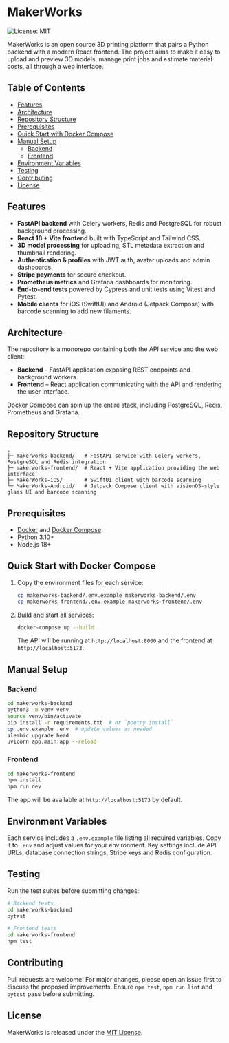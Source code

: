 # MakerWorks

![License: MIT](https://img.shields.io/badge/License-MIT-blue.svg)

MakerWorks is an open source 3D printing platform that pairs a Python backend with a modern React frontend. The project aims to make it easy to upload and preview 3D models, manage print jobs and estimate material costs, all through a web interface.

## Table of Contents
- [Features](#features)
- [Architecture](#architecture)
- [Repository Structure](#repository-structure)
- [Prerequisites](#prerequisites)
- [Quick Start with Docker Compose](#quick-start-with-docker-compose)
- [Manual Setup](#manual-setup)
  - [Backend](#backend)
  - [Frontend](#frontend)
- [Environment Variables](#environment-variables)
- [Testing](#testing)
- [Contributing](#contributing)
- [License](#license)

## Features
- **FastAPI backend** with Celery workers, Redis and PostgreSQL for robust background processing.
- **React 18 + Vite frontend** built with TypeScript and Tailwind CSS.
- **3D model processing** for uploading, STL metadata extraction and thumbnail rendering.
- **Authentication & profiles** with JWT auth, avatar uploads and admin dashboards.
- **Stripe payments** for secure checkout.
- **Prometheus metrics** and Grafana dashboards for monitoring.
- **End-to-end tests** powered by Cypress and unit tests using Vitest and Pytest.
- **Mobile clients** for iOS (SwiftUI) and Android (Jetpack Compose) with barcode scanning to add new filaments.

## Architecture
The repository is a monorepo containing both the API service and the web client:

- **Backend** – FastAPI application exposing REST endpoints and background workers.
- **Frontend** – React application communicating with the API and rendering the user interface.

Docker Compose can spin up the entire stack, including PostgreSQL, Redis, Prometheus and Grafana.

## Repository Structure
```
.
├─ makerworks-backend/   # FastAPI service with Celery workers, PostgreSQL and Redis integration
├─ makerworks-frontend/  # React + Vite application providing the web interface
├─ MakerWorks-iOS/       # SwiftUI client with barcode scanning
└─ MakerWorks-Android/   # Jetpack Compose client with visionOS-style glass UI and barcode scanning
```

## Prerequisites
- [Docker](https://docs.docker.com/get-docker/) and [Docker Compose](https://docs.docker.com/compose/)
- Python 3.10+
- Node.js 18+

## Quick Start with Docker Compose
1. Copy the environment files for each service:

   ```bash
   cp makerworks-backend/.env.example makerworks-backend/.env
   cp makerworks-frontend/.env.example makerworks-frontend/.env
   ```

2. Build and start all services:

   ```bash
   docker-compose up --build
   ```

   The API will be running at `http://localhost:8000` and the frontend at `http://localhost:5173`.

## Manual Setup
### Backend
```bash
cd makerworks-backend
python3 -m venv venv
source venv/bin/activate
pip install -r requirements.txt  # or `poetry install`
cp .env.example .env  # update values as needed
alembic upgrade head
uvicorn app.main:app --reload
```

### Frontend
```bash
cd makerworks-frontend
npm install
npm run dev
```
The app will be available at `http://localhost:5173` by default.

## Environment Variables
Each service includes a `.env.example` file listing all required variables. Copy it to `.env` and adjust values for your environment. Key settings include API URLs, database connection strings, Stripe keys and Redis configuration.

## Testing
Run the test suites before submitting changes:

```bash
# Backend tests
cd makerworks-backend
pytest

# Frontend tests
cd makerworks-frontend
npm test
```

## Contributing
Pull requests are welcome! For major changes, please open an issue first to discuss the proposed improvements. Ensure `npm test`, `npm run lint` and `pytest` pass before submitting.

## License
MakerWorks is released under the [MIT License](LICENSE).
